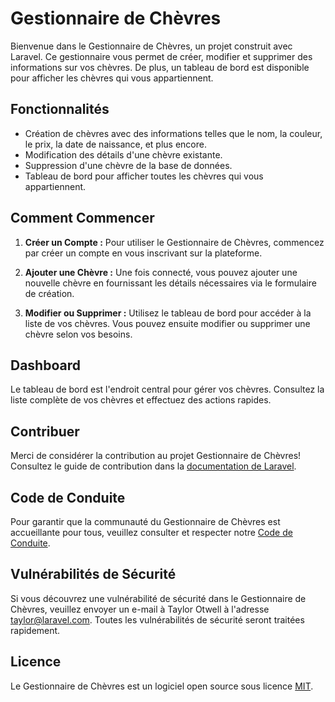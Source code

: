 # Gestionnaire de Chèvres

Bienvenue dans le Gestionnaire de Chèvres, un projet construit avec Laravel. Ce gestionnaire vous permet de créer, modifier et supprimer des informations sur vos chèvres. De plus, un tableau de bord est disponible pour afficher les chèvres qui vous appartiennent.

## Fonctionnalités

- Création de chèvres avec des informations telles que le nom, la couleur, le prix, la date de naissance, et plus encore.
- Modification des détails d'une chèvre existante.
- Suppression d'une chèvre de la base de données.
- Tableau de bord pour afficher toutes les chèvres qui vous appartiennent.

## Comment Commencer

1. **Créer un Compte :** Pour utiliser le Gestionnaire de Chèvres, commencez par créer un compte en vous inscrivant sur la plateforme.

2. **Ajouter une Chèvre :** Une fois connecté, vous pouvez ajouter une nouvelle chèvre en fournissant les détails nécessaires via le formulaire de création.

3. **Modifier ou Supprimer :** Utilisez le tableau de bord pour accéder à la liste de vos chèvres. Vous pouvez ensuite modifier ou supprimer une chèvre selon vos besoins.

## Dashboard

Le tableau de bord est l'endroit central pour gérer vos chèvres. Consultez la liste complète de vos chèvres et effectuez des actions rapides.

## Contribuer

Merci de considérer la contribution au projet Gestionnaire de Chèvres! Consultez le guide de contribution dans la [documentation de Laravel](https://laravel.com/docs/contributions).

## Code de Conduite

Pour garantir que la communauté du Gestionnaire de Chèvres est accueillante pour tous, veuillez consulter et respecter notre [Code de Conduite](https://laravel.com/docs/contributions#code-of-conduct).

## Vulnérabilités de Sécurité

Si vous découvrez une vulnérabilité de sécurité dans le Gestionnaire de Chèvres, veuillez envoyer un e-mail à Taylor Otwell à l'adresse [taylor@laravel.com](mailto:taylor@laravel.com). Toutes les vulnérabilités de sécurité seront traitées rapidement.

## Licence

Le Gestionnaire de Chèvres est un logiciel open source sous licence [MIT](https://opensource.org/licenses/MIT).
